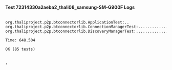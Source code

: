 #### Test 72314330a2aeba2_thali08_samsung-SM-G900F Logs


```

org.thaliproject.p2p.btconnectorlib.ApplicationTest:..
org.thaliproject.p2p.btconnectorlib.ConnectionManagerTest:..........................
org.thaliproject.p2p.btconnectorlib.DiscoveryManagerTest:................................................

Time: 648.504

OK (85 tests)


,
```

